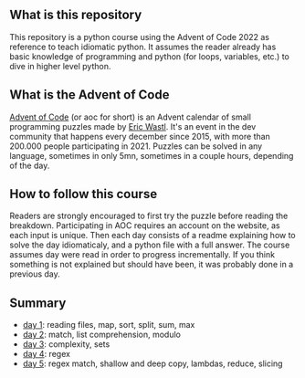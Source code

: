 ## What is this repository
This repository is a python course using the Advent of Code 2022 as reference to teach idiomatic python. It assumes the reader already has basic knowledge of programming and python (for loops, variables, etc.) to dive in higher level python.

## What is the Advent of Code
[Advent of Code](https://adventofcode.com) (or aoc for short) is an Advent calendar of small programming puzzles made by [Eric Wastl](http://was.tl/). It's an event in the dev community that happens every december since 2015, with more than 200.000 people participating in 2021.
Puzzles can be solved in any language, sometimes in only 5mn, sometimes in a couple hours, depending of the day.

## How to follow this course
Readers are strongly encouraged to first try the puzzle before reading the breakdown. Participating in AOC requires an account on the website, as each input is unique. Then each day consists of a readme explaining how to solve the day idiomaticaly, and a python file with a full answer. The course assumes day were read in order to progress incrementally. If you think something is not explained but should have been, it was probably done in a previous day.

## Summary

- [day 1](day1): reading files, map, sort, split, sum, max
- [day 2](day2): match, list comprehension, modulo
- [day 3](day3): complexity, sets
- [day 4](day4): regex
- [day 5](day5): regex match, shallow and deep copy, lambdas, reduce, slicing